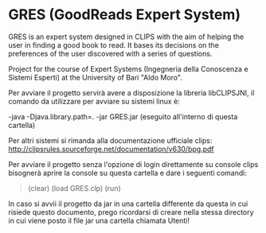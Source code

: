 # GRES (GoodReads Expert System)

GRES is an expert system designed in CLIPS with the aim of helping the user in finding a good book to read. It bases its decisions on the preferences of the user discovered with a series of questions. 

Project for the course of Expert Systems (Ingegneria della Conoscenza e Sistemi Esperti) at the University of Bari "Aldo Moro".

Per avviare il progetto servirà avere a disposizione la libreria libCLIPSJNI, il comando da utilizzare per avviare su sistemi linux  è:

-java -Djava.library.path=. -jar GRES.jar (eseguito all'interno di questa cartella)

Per altri sistemi si rimanda alla documentazione ufficiale clips: http://clipsrules.sourceforge.net/documentation/v630/bpg.pdf

Per avviare il progetto senza l'opzione di login direttamente su console clips bisognerà aprire la console su questa cartella e dare i seguenti comandi:

>(clear)
>(load GRES.clp)
>(run)

In caso si avvii il progetto da jar in una cartella differente da questa in cui risiede questo documento, prego ricordarsi di creare nella stessa directory in cui viene posto il file jar una cartella chiamata Utenti!
